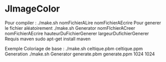 # JImageColor
Pour compiler :
./make.sh nomFichierALire nomFichierAEcrire
Pour generer le fichier aléatoirement
./make.sh Generator nomFIchierACreer nomFichierAEcrire hauteurDuFichierGenerer largeurDufichierGenerer
Requis maven
sudo apt-get install maven

Exemple
Coloriage de base :
./make.sh celtique.pbm celtique.ppm
Generation
./make.sh Generator generate.pbm generate.ppm 1024 1024
